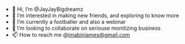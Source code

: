 - 👋 Hi, I’m @JayJayBigdreamz
- 👀 I’m interested in making new friends, and exploring to know more
- 🌱 I’m currently a footballer and also a webinar
- 💞️ I’m looking to collaborate on seriouse monitizing business
- 📫 How to reach me @imabinjames@gmail.com

<!---
JayJayBigdreamz/JayJayBigdreamz is a ✨ special ✨ repository because its `README.md` (this file) appears on your GitHub profile.
You can click the Preview link to take a look at your changes.
--->

